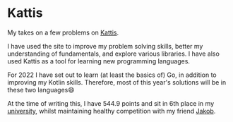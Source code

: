 # Kattis

My takes on a few problems on [Kattis](https://open.kattis.com).

I have used the site to improve my problem solving skills, better my understanding of fundamentals, and explore various libraries. I have also used Kattis as a tool for learning new programming languages.

For 2022 I have set out to learn (at least the basics of) Go, in addition to improving my Kotlin skills. Therefore, most of this year's solutions will be in these two languages😄

At the time of writing this, I have 544.9 points and sit in 6th place in my [university](https://open.kattis.com/universities/uio.no), whilst maintaining healthy competition with my friend [Jakob](https://github.com/jakobkhansen).
